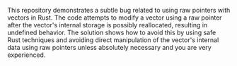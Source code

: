 This repository demonstrates a subtle bug related to using raw pointers with vectors in Rust.  The code attempts to modify a vector using a raw pointer after the vector's internal storage is possibly reallocated, resulting in undefined behavior. The solution shows how to avoid this by using safe Rust techniques and avoiding direct manipulation of the vector's internal data using raw pointers unless absolutely necessary and you are very experienced.